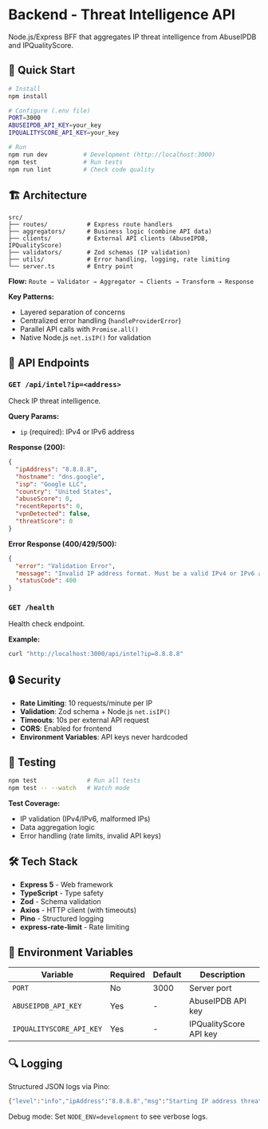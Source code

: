 # Backend - Threat Intelligence API

Node.js/Express BFF that aggregates IP threat intelligence from AbuseIPDB and IPQualityScore.

## 🚀 Quick Start

```bash
# Install
npm install

# Configure (.env file)
PORT=3000
ABUSEIPDB_API_KEY=your_key
IPQUALITYSCORE_API_KEY=your_key

# Run
npm run dev          # Development (http://localhost:3000)
npm test             # Run tests
npm run lint         # Check code quality
```

## 🏗️ Architecture

```
src/
├── routes/           # Express route handlers
├── aggregators/      # Business logic (combine API data)
├── clients/          # External API clients (AbuseIPDB, IPQualityScore)
├── validators/       # Zod schemas (IP validation)
├── utils/            # Error handling, logging, rate limiting
└── server.ts         # Entry point
```

**Flow:** `Route → Validator → Aggregator → Clients → Transform → Response`

**Key Patterns:**
- Layered separation of concerns
- Centralized error handling (`handleProviderError`)
- Parallel API calls with `Promise.all()`
- Native Node.js `net.isIP()` for validation

## 📡 API Endpoints

### `GET /api/intel?ip=<address>`

Check IP threat intelligence.

**Query Params:**
- `ip` (required): IPv4 or IPv6 address

**Response (200):**
```json
{
  "ipAddress": "8.8.8.8",
  "hostname": "dns.google",
  "isp": "Google LLC",
  "country": "United States",
  "abuseScore": 0,
  "recentReports": 0,
  "vpnDetected": false,
  "threatScore": 0
}
```

**Error Response (400/429/500):**
```json
{
  "error": "Validation Error",
  "message": "Invalid IP address format. Must be a valid IPv4 or IPv6 address.",
  "statusCode": 400
}
```

### `GET /health`

Health check endpoint.

**Example:**
```bash
curl "http://localhost:3000/api/intel?ip=8.8.8.8"
```

## 🔒 Security

- **Rate Limiting**: 10 requests/minute per IP
- **Validation**: Zod schema + Node.js `net.isIP()`
- **Timeouts**: 10s per external API request
- **CORS**: Enabled for frontend
- **Environment Variables**: API keys never hardcoded

## 🧪 Testing

```bash
npm test              # Run all tests
npm test -- --watch   # Watch mode
```

**Test Coverage:**
- IP validation (IPv4/IPv6, malformed IPs)
- Data aggregation logic
- Error handling (rate limits, invalid API keys)

## 🛠️ Tech Stack

- **Express 5** - Web framework
- **TypeScript** - Type safety
- **Zod** - Schema validation
- **Axios** - HTTP client (with timeouts)
- **Pino** - Structured logging
- **express-rate-limit** - Rate limiting

## 📝 Environment Variables

| Variable | Required | Default | Description |
|----------|----------|---------|-------------|
| `PORT` | No | 3000 | Server port |
| `ABUSEIPDB_API_KEY` | Yes | - | AbuseIPDB API key |
| `IPQUALITYSCORE_API_KEY` | Yes | - | IPQualityScore API key |

## 🔍 Logging

Structured JSON logs via Pino:
```bash
{"level":"info","ipAddress":"8.8.8.8","msg":"Starting IP address threat intelligence query"}
```

Debug mode: Set `NODE_ENV=development` to see verbose logs.
